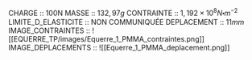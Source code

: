 CHARGE :: 100N
MASSE :: $132,97g$
CONTRAINTE :: $1,192\times 10^{8}N\centerdot m^{-2}$ 
LIMITE_D_ELASTICITE :: NON COMMUNIQUÉE 
DEPLACEMENT :: $11mm$ 
IMAGE_CONTRAINTES :: ![[EQUERRE_TP/images/Equerre_1_PMMA_contraintes.png]] IMAGE_DEPLACEMENTS :: ![[Equerre_1_PMMA_deplacement.png]]